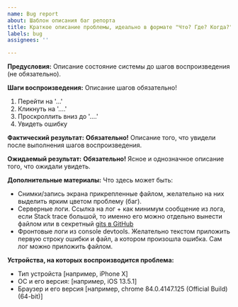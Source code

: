 ```yaml
---
name: Bug report
about: Шаблон описания баг репорта
title: Краткое описание проблемы, идеально в формате "Что? Где? Когда?"
labels: bug
assignees: ''

---
```


**Предусловия:**
Описание состояние системы до шагов воспроизведения (не обязательно).

**Шаги воспроизведения:**
Описание шагов обязательно!
1. Перейти на '...'
2. Кликнуть на '....'
3. Проскроллить вниз до '....'
4. Увидеть ошибку

**Фактический результат:**
**Обязательно!**
Описание того, что увидели после выполнения шагов воспроизведения.

**Ожидаемый результат:**
**Обязательно!**
Ясное и однозначное описание того, что ожидали увидеть.

**Дополнительные материалы:**
Что здесь может быть:
- Снимки/запись экрана прикрепленные файлом, желательно на них выделить ярким цветом проблему (баг). 
- Серверные логи. Ссылка на лог + как минимум сообщение из лога, если Stack trace большой, то именно его можно отдельно вынести файлом или в секретный [gits в GitHub](https://gist.github.com)
- Фронтовые логи из console devtools. Желательно текстом приложить первую строку ошибки и файл, а котором произошла ошибка. Сам лог можно приложить файлом.

**Устройства, на которых воспроизводится проблема:**
 - Тип устройста [например, iPhone X]
 - ОС и его версия: [например, iOS 13.5.1]
 - Браузер и его версия [например, chrome 84.0.4147.125 (Official Build) (64-bit)]
